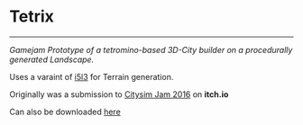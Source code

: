 # Tetrix
<hr>
<i>Gamejam Prototype of a tetromino-based 3D-City builder on a procedurally generated Landscape.</i>
<p>Uses a varaint of <a href='https://github.com/Glanzer/15l3'>i5l3</a> for Terrain generation.
<p>Originally was a submission to <a href='https://itch.io/jam/citysimjam2016'>Citysim Jam 2016</a> on <b>itch.io</b>
<p>Can also be downloaded <a href='https://itch.io/jam/citysimjam2016/rate/67596'>here</a>
